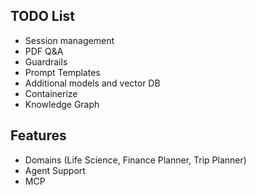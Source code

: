 ## TODO List
- Session management
- PDF Q&A
- Guardrails
- Prompt Templates
- Additional models and vector DB
- Containerize
- Knowledge Graph

## Features
* Domains (Life Science, Finance Planner, Trip Planner)
* Agent Support
* MCP
